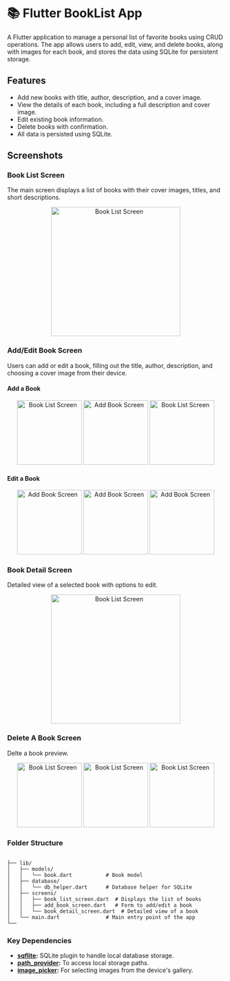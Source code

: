 # 📚 Flutter BookList App


A Flutter application to manage a personal list of favorite books using CRUD operations. The app allows users to add, edit, view, and delete books, along with images for each book, and stores the data using SQLite for persistent storage.

## Features
- Add new books with title, author, description, and a cover image.
- View the details of each book, including a full description and cover image.
- Edit existing book information.
- Delete books with confirmation.
- All data is persisted using SQLite.

## Screenshots

### Book List Screen
The main screen displays a list of books with their cover images, titles, and short descriptions.
<p align="center">
  <img src="https://github.com/user-attachments/assets/eae4088a-bd55-4559-a007-a38ac629d878" alt="Book List Screen" width="300" />
</p>


### Add/Edit Book Screen
Users can add or edit a book, filling out the title, author, description, and choosing a cover image from their device.

#### Add a Book
<p align="center">
  <img src="https://github.com/user-attachments/assets/e5210680-8ae4-4743-9231-470c81e22c2b" alt="Book List Screen" width="150" />
  <img src="https://github.com/user-attachments/assets/9e3560ef-413f-4ca3-82d7-6faf7ca63976" alt="Add Book Screen" width="150" />
    <img src="https://github.com/user-attachments/assets/99deb3a7-4e94-48c8-b49b-b4e62e28988b" alt="Book List Screen" width="150" />
</p>

#### Edit a Book
<p align="center">
  <img src="https://github.com/user-attachments/assets/70055b9e-c3d1-42b7-92e8-3bcb323a8846" alt="Add Book Screen" width="150" />
    <img src="https://github.com/user-attachments/assets/aa1d02a1-fb10-49f2-8965-9d524f010b2d" alt="Add Book Screen" width="150" />
    <img src="https://github.com/user-attachments/assets/7679137a-c959-4418-a06c-f6a44c55386e" alt="Add Book Screen" width="150" />
</p>

### Book Detail Screen
Detailed view of a selected book with options to edit.

<p align="center">
  <img src="https://github.com/user-attachments/assets/49dcdcc3-1ff5-4a3e-9dc9-bd9e2e0f8d5f" alt="Book List Screen" width="300" />
</p>

### Delete A Book Screen
Delte a book preview.
<p align="center">
  <img src="https://github.com/user-attachments/assets/1f53d6c6-ccce-4ce0-af1b-a4ea8b5895b1" alt="Book List Screen" width="150" />
    <img src="https://github.com/user-attachments/assets/f2e148e4-b1c2-411e-9719-ec1e8e10c9fe" alt="Book List Screen" width="150" />   
  <img src="https://github.com/user-attachments/assets/7e90e55a-a588-42ed-a935-1279d968b149" alt="Book List Screen" width="150" />
</p>


### Folder Structure

```

├── lib/
│   ├── models/
│   │   └── book.dart           # Book model
│   ├── database/
│   │   └── db_helper.dart      # Database helper for SQLite
│   ├── screens/
│   │   ├── book_list_screen.dart  # Displays the list of books
│   │   ├── add_book_screen.dart   # Form to add/edit a book
│   │   └── book_detail_screen.dart  # Detailed view of a book
│   └── main.dart               # Main entry point of the app
└── 
```

### Key Dependencies

- **[sqflite](https://pub.dev/packages/sqflite):** SQLite plugin to handle local database storage.
- **[path_provider](https://pub.dev/packages/path_provider):** To access local storage paths.
- **[image_picker](https://pub.dev/packages/image_picker):** For selecting images from the device's gallery.
